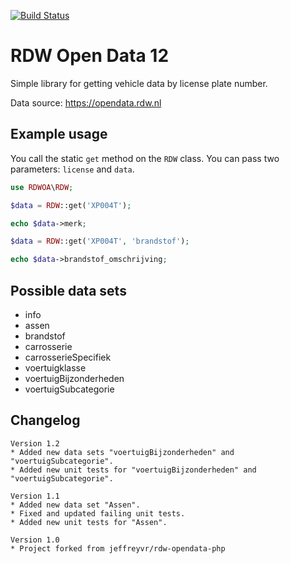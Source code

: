 [![Build Status](https://travis-ci.org/automex/rdw-opendata-php.svg?branch=master)](https://travis-ci.org/automex/rdw-opendata-php)

# RDW Open Data 12

Simple library for getting vehicle data by license plate number.

Data source: https://opendata.rdw.nl

<!--## Installation

`composer require automex/rdw-opendata-php:^1.1`-->

## Example usage

You call the static `get` method on the `RDW` class. You can pass two parameters: `license` and `data`.

```php
use RDWOA\RDW;

$data = RDW::get('XP004T');

echo $data->merk;
```

```php
$data = RDW::get('XP004T', 'brandstof');

echo $data->brandstof_omschrijving;
```

## Possible data sets

* info
* assen
* brandstof
* carrosserie
* carrosserieSpecifiek
* voertuigklasse
* voertuigBijzonderheden
* voertuigSubcategorie

## Changelog
```
Version 1.2
* Added new data sets "voertuigBijzonderheden" and "voertuigSubcategorie".
* Added new unit tests for "voertuigBijzonderheden" and "voertuigSubcategorie".

Version 1.1
* Added new data set "Assen".
* Fixed and updated failing unit tests.
* Added new unit tests for "Assen".

Version 1.0
* Project forked from jeffreyvr/rdw-opendata-php
```
